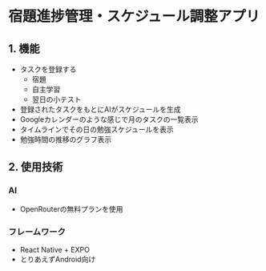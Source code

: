# 宿題進捗管理・スケジュール調整アプリ
## 1. 機能
 - タスクを登録する
    - 宿題
    - 自主学習
    - 翌日の小テスト
 - 登録されたタスクをもとにAIがスケジュールを生成
 - Googleカレンダーのような感じで月のタスクの一覧表示
 - タイムラインでその日の勉強スケジュールを表示
 - 勉強時間の推移のグラフ表示

## 2. 使用技術
### AI
 - OpenRouterの無料プランを使用
### フレームワーク
 - React Native + EXPO
 - とりあえずAndroid向け
